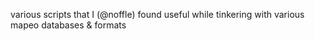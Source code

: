 various scripts that I (@noffle) found useful while tinkering with various mapeo databases & formats
